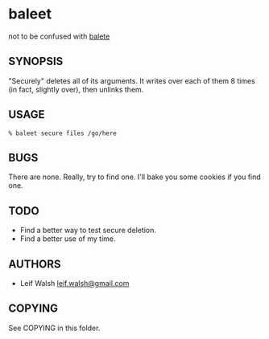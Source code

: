 baleet
======

not to be confused with [balete](http://en.wikipedia.org/wiki/Balete)

SYNOPSIS
--------

"Securely" deletes all of its arguments.  It writes over each of them 8 times
(in fact, slightly over), then unlinks them.

USAGE
-----

    % baleet secure files /go/here

BUGS
----

There are none.  Really, try to find one.  I'll bake you some cookies if you
find one.

TODO
----

* Find a better way to test secure deletion.
* Find a better use of my time.

AUTHORS
-------

* Leif Walsh <leif.walsh@gmail.com>

COPYING
-------

See COPYING in this folder.
